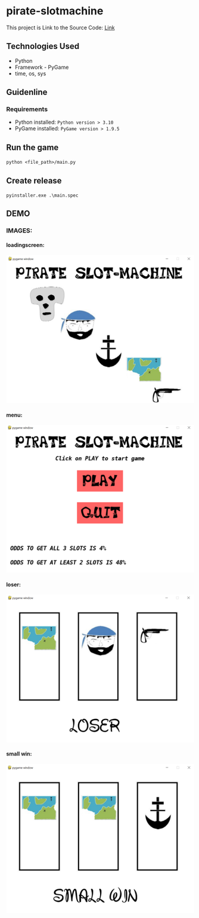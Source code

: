 # pirate-slotmachine
This project is
Link to the Source Code: [Link](https://code.google.com/archive/p/pirate-slot-machine/downloads)

## Technologies Used
* Python
* Framework - PyGame
* time, os, sys

## Guidenline

### Requirements

* Python installed: ``` Python version > 3.10 ```
* PyGame installed: ``` PyGame version > 1.9.5 ```

## Run the game

`python <file_path>/main.py`

## Create release

`pyinstaller.exe .\main.spec`

## DEMO

### IMAGES:

#### loadingscreen:
![Image](https://github.com/JonBoz/pirate-slotmachine/blob/main/image_readme/loadscreen.png)
#### menu:
![Image](https://github.com/JonBoz/pirate-slotmachine/blob/main/image_readme/menu.png)
#### loser:
![Image](https://github.com/JonBoz/pirate-slotmachine/blob/main/image_readme/loser.png)
#### small win:
![Image](https://github.com/JonBoz/pirate-slotmachine/blob/main/image_readme/smallwin.png)
